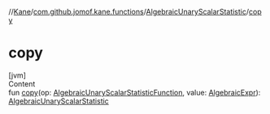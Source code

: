 //[Kane](../../index.md)/[com.github.jomof.kane.functions](../index.md)/[AlgebraicUnaryScalarStatistic](index.md)/[copy](copy.md)



# copy  
[jvm]  
Content  
fun [copy](copy.md)(op: [AlgebraicUnaryScalarStatisticFunction](../-algebraic-unary-scalar-statistic-function/index.md), value: [AlgebraicExpr](../../com.github.jomof.kane/-algebraic-expr/index.md)): [AlgebraicUnaryScalarStatistic](index.md)  



